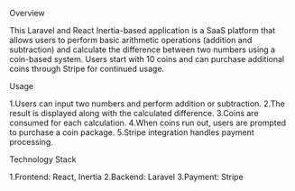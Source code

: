Overview

This Laravel and React Inertia-based application is a SaaS platform that allows users to perform basic arithmetic operations (addition and subtraction) and calculate the difference between two numbers using a coin-based system. Users start with 10 coins and can purchase additional coins through Stripe for continued usage.

Usage

1.Users can input two numbers and perform addition or subtraction.
2.The result is displayed along with the calculated difference.
3.Coins are consumed for each calculation.
4.When coins run out, users are prompted to purchase a coin package.
5.Stripe integration handles payment processing.

Technology Stack

1.Frontend: React, Inertia
2.Backend: Laravel
3.Payment: Stripe
